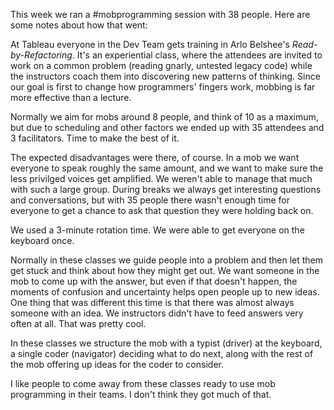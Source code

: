 This week we ran a #mobprogramming session with 38 people. Here are some notes about how that went:

At Tableau everyone in the Dev Team gets training in Arlo Belshee's _Read-by-Refactoring_. It's an experiential class, where the attendees are invited to work on a common problem (reading gnarly, untested legacy code) while the instructors coach them into discovering new patterns of thinking. Since our goal is first to change how programmers' fingers work, mobbing is far more effective than a lecture.

Normally we aim for mobs around 8 people, and think of 10 as a maximum, but due to scheduling and other factors we ended up with 35 attendees and 3 facilitators. Time to make the best of it.

The expected disadvantages were there, of course. In a mob we want everyone to speak roughly the same amount, and we want to make sure the less privilged voices get amplified. We weren't able to manage that much with such a large group. During breaks we always get interesting questions and conversations, but with 35 people there wasn't enough time for everyone to get a chance to ask that question they were holding back on.

We used a 3-minute rotation time. We were able to get everyone on the keyboard once.

Normally in these classes we guide people into a problem and then let them get stuck and think about how they might get out. We want someone in the mob to come up with the answer, but even if that doesn't happen, the moments of confusion and uncertainty helps open people up to new ideas. One thing that was different this time is that there was almost always someone with an idea. We instructors didn't have to feed answers very often at all. That was pretty cool.

In these classes we structure the mob with a typist (driver) at the keyboard, a single coder (navigator) deciding what to do next, along with the rest of the mob offering up ideas for the coder to consider. 

I like people to come away from these classes ready to use mob programming in their teams. I don't think they got much of that.
